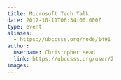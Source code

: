 ```yaml
---
title: Microsoft Tech Talk 
date: 2012-10-11T06:34:00.000Z
type: event
aliases:
  - https://ubccsss.org/node/1491
author:
  username: Christopher Head
  link: https://ubccsss.org/user/2
images:
---
```


